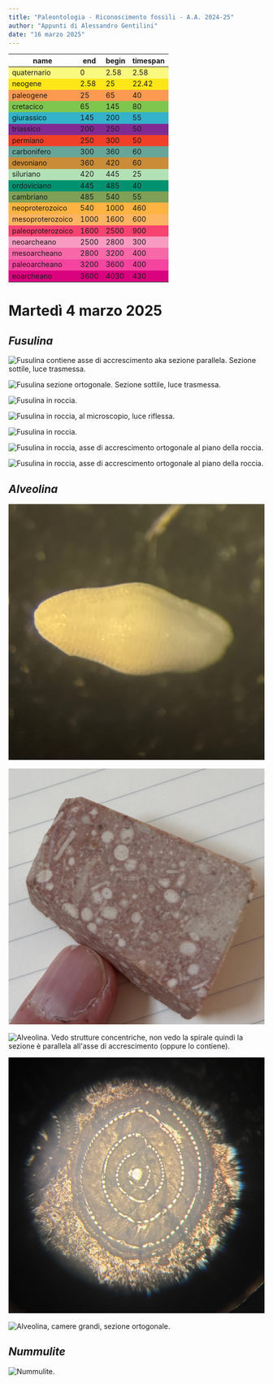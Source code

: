 ```yaml
---
title: "Paleontologia - Riconoscimento fossili - A.A. 2024-25"
author: "Appunti di Alessandro Gentilini"
date: "16 marzo 2025"
---
```


<style type="text/css">
#T_4778f_row0_col0, #T_4778f_row0_col1, #T_4778f_row0_col2, #T_4778f_row0_col3 {
  background-color: #F9F97F;
}
#T_4778f_row1_col0, #T_4778f_row1_col1, #T_4778f_row1_col2, #T_4778f_row1_col3 {
  background-color: #FFE619;
}
#T_4778f_row2_col0, #T_4778f_row2_col1, #T_4778f_row2_col2, #T_4778f_row2_col3 {
  background-color: #FD9A52;
}
#T_4778f_row3_col0, #T_4778f_row3_col1, #T_4778f_row3_col2, #T_4778f_row3_col3 {
  background-color: #7FC64E;
}
#T_4778f_row4_col0, #T_4778f_row4_col1, #T_4778f_row4_col2, #T_4778f_row4_col3 {
  background-color: #34B2C9;
}
#T_4778f_row5_col0, #T_4778f_row5_col1, #T_4778f_row5_col2, #T_4778f_row5_col3 {
  background-color: #812B92;
}
#T_4778f_row6_col0, #T_4778f_row6_col1, #T_4778f_row6_col2, #T_4778f_row6_col3 {
  background-color: #F04028;
}
#T_4778f_row7_col0, #T_4778f_row7_col1, #T_4778f_row7_col2, #T_4778f_row7_col3 {
  background-color: #67A599;
}
#T_4778f_row8_col0, #T_4778f_row8_col1, #T_4778f_row8_col2, #T_4778f_row8_col3 {
  background-color: #CB8C37;
}
#T_4778f_row9_col0, #T_4778f_row9_col1, #T_4778f_row9_col2, #T_4778f_row9_col3 {
  background-color: #B3E1B6;
}
#T_4778f_row10_col0, #T_4778f_row10_col1, #T_4778f_row10_col2, #T_4778f_row10_col3 {
  background-color: #009270;
}
#T_4778f_row11_col0, #T_4778f_row11_col1, #T_4778f_row11_col2, #T_4778f_row11_col3 {
  background-color: #7FA056;
}
#T_4778f_row12_col0, #T_4778f_row12_col1, #T_4778f_row12_col2, #T_4778f_row12_col3 {
  background-color: #FEB342;
}
#T_4778f_row13_col0, #T_4778f_row13_col1, #T_4778f_row13_col2, #T_4778f_row13_col3 {
  background-color: #FDB462;
}
#T_4778f_row14_col0, #T_4778f_row14_col1, #T_4778f_row14_col2, #T_4778f_row14_col3 {
  background-color: #F74370;
}
#T_4778f_row15_col0, #T_4778f_row15_col1, #T_4778f_row15_col2, #T_4778f_row15_col3 {
  background-color: #F99BC1;
}
#T_4778f_row16_col0, #T_4778f_row16_col1, #T_4778f_row16_col2, #T_4778f_row16_col3 {
  background-color: #F768A9;
}
#T_4778f_row17_col0, #T_4778f_row17_col1, #T_4778f_row17_col2, #T_4778f_row17_col3 {
  background-color: #F4449F;
}
#T_4778f_row18_col0, #T_4778f_row18_col1, #T_4778f_row18_col2, #T_4778f_row18_col3 {
  background-color: #DA037F;
}
</style>
<table id="T_4778f">
  <thead>
    <tr>
      <th id="T_4778f_level0_col0" class="col_heading level0 col0" >name</th>
      <th id="T_4778f_level0_col1" class="col_heading level0 col1" >end</th>
      <th id="T_4778f_level0_col2" class="col_heading level0 col2" >begin</th>
      <th id="T_4778f_level0_col3" class="col_heading level0 col3" >timespan</th>
    </tr>
  </thead>
  <tbody>
    <tr>
      <td id="T_4778f_row0_col0" class="data row0 col0" >quaternario</td>
      <td id="T_4778f_row0_col1" class="data row0 col1" >0</td>
      <td id="T_4778f_row0_col2" class="data row0 col2" >2.58</td>
      <td id="T_4778f_row0_col3" class="data row0 col3" >2.58</td>
    </tr>
    <tr>
      <td id="T_4778f_row1_col0" class="data row1 col0" >neogene</td>
      <td id="T_4778f_row1_col1" class="data row1 col1" >2.58</td>
      <td id="T_4778f_row1_col2" class="data row1 col2" >25</td>
      <td id="T_4778f_row1_col3" class="data row1 col3" >22.42</td>
    </tr>
    <tr>
      <td id="T_4778f_row2_col0" class="data row2 col0" >paleogene</td>
      <td id="T_4778f_row2_col1" class="data row2 col1" >25</td>
      <td id="T_4778f_row2_col2" class="data row2 col2" >65</td>
      <td id="T_4778f_row2_col3" class="data row2 col3" >40</td>
    </tr>
    <tr>
      <td id="T_4778f_row3_col0" class="data row3 col0" >cretacico</td>
      <td id="T_4778f_row3_col1" class="data row3 col1" >65</td>
      <td id="T_4778f_row3_col2" class="data row3 col2" >145</td>
      <td id="T_4778f_row3_col3" class="data row3 col3" >80</td>
    </tr>
    <tr>
      <td id="T_4778f_row4_col0" class="data row4 col0" >giurassico</td>
      <td id="T_4778f_row4_col1" class="data row4 col1" >145</td>
      <td id="T_4778f_row4_col2" class="data row4 col2" >200</td>
      <td id="T_4778f_row4_col3" class="data row4 col3" >55</td>
    </tr>
    <tr>
      <td id="T_4778f_row5_col0" class="data row5 col0" >triassico</td>
      <td id="T_4778f_row5_col1" class="data row5 col1" >200</td>
      <td id="T_4778f_row5_col2" class="data row5 col2" >250</td>
      <td id="T_4778f_row5_col3" class="data row5 col3" >50</td>
    </tr>
    <tr>
      <td id="T_4778f_row6_col0" class="data row6 col0" >permiano</td>
      <td id="T_4778f_row6_col1" class="data row6 col1" >250</td>
      <td id="T_4778f_row6_col2" class="data row6 col2" >300</td>
      <td id="T_4778f_row6_col3" class="data row6 col3" >50</td>
    </tr>
    <tr>
      <td id="T_4778f_row7_col0" class="data row7 col0" >carbonifero</td>
      <td id="T_4778f_row7_col1" class="data row7 col1" >300</td>
      <td id="T_4778f_row7_col2" class="data row7 col2" >360</td>
      <td id="T_4778f_row7_col3" class="data row7 col3" >60</td>
    </tr>
    <tr>
      <td id="T_4778f_row8_col0" class="data row8 col0" >devoniano</td>
      <td id="T_4778f_row8_col1" class="data row8 col1" >360</td>
      <td id="T_4778f_row8_col2" class="data row8 col2" >420</td>
      <td id="T_4778f_row8_col3" class="data row8 col3" >60</td>
    </tr>
    <tr>
      <td id="T_4778f_row9_col0" class="data row9 col0" >siluriano</td>
      <td id="T_4778f_row9_col1" class="data row9 col1" >420</td>
      <td id="T_4778f_row9_col2" class="data row9 col2" >445</td>
      <td id="T_4778f_row9_col3" class="data row9 col3" >25</td>
    </tr>
    <tr>
      <td id="T_4778f_row10_col0" class="data row10 col0" >ordoviciano</td>
      <td id="T_4778f_row10_col1" class="data row10 col1" >445</td>
      <td id="T_4778f_row10_col2" class="data row10 col2" >485</td>
      <td id="T_4778f_row10_col3" class="data row10 col3" >40</td>
    </tr>
    <tr>
      <td id="T_4778f_row11_col0" class="data row11 col0" >cambriano</td>
      <td id="T_4778f_row11_col1" class="data row11 col1" >485</td>
      <td id="T_4778f_row11_col2" class="data row11 col2" >540</td>
      <td id="T_4778f_row11_col3" class="data row11 col3" >55</td>
    </tr>
    <tr>
      <td id="T_4778f_row12_col0" class="data row12 col0" >neoproterozoico</td>
      <td id="T_4778f_row12_col1" class="data row12 col1" >540</td>
      <td id="T_4778f_row12_col2" class="data row12 col2" >1000</td>
      <td id="T_4778f_row12_col3" class="data row12 col3" >460</td>
    </tr>
    <tr>
      <td id="T_4778f_row13_col0" class="data row13 col0" >mesoproterozoico</td>
      <td id="T_4778f_row13_col1" class="data row13 col1" >1000</td>
      <td id="T_4778f_row13_col2" class="data row13 col2" >1600</td>
      <td id="T_4778f_row13_col3" class="data row13 col3" >600</td>
    </tr>
    <tr>
      <td id="T_4778f_row14_col0" class="data row14 col0" >paleoproterozoico</td>
      <td id="T_4778f_row14_col1" class="data row14 col1" >1600</td>
      <td id="T_4778f_row14_col2" class="data row14 col2" >2500</td>
      <td id="T_4778f_row14_col3" class="data row14 col3" >900</td>
    </tr>
    <tr>
      <td id="T_4778f_row15_col0" class="data row15 col0" >neoarcheano</td>
      <td id="T_4778f_row15_col1" class="data row15 col1" >2500</td>
      <td id="T_4778f_row15_col2" class="data row15 col2" >2800</td>
      <td id="T_4778f_row15_col3" class="data row15 col3" >300</td>
    </tr>
    <tr>
      <td id="T_4778f_row16_col0" class="data row16 col0" >mesoarcheano</td>
      <td id="T_4778f_row16_col1" class="data row16 col1" >2800</td>
      <td id="T_4778f_row16_col2" class="data row16 col2" >3200</td>
      <td id="T_4778f_row16_col3" class="data row16 col3" >400</td>
    </tr>
    <tr>
      <td id="T_4778f_row17_col0" class="data row17 col0" >paleoarcheano</td>
      <td id="T_4778f_row17_col1" class="data row17 col1" >3200</td>
      <td id="T_4778f_row17_col2" class="data row17 col2" >3600</td>
      <td id="T_4778f_row17_col3" class="data row17 col3" >400</td>
    </tr>
    <tr>
      <td id="T_4778f_row18_col0" class="data row18 col0" >eoarcheano</td>
      <td id="T_4778f_row18_col1" class="data row18 col1" >3600</td>
      <td id="T_4778f_row18_col2" class="data row18 col2" >4030</td>
      <td id="T_4778f_row18_col3" class="data row18 col3" >430</td>
    </tr>
  </tbody>
</table>



# Martedì 4 marzo 2025

## _Fusulina_

![Fusulina contiene asse di accrescimento aka sezione parallela. Sezione sottile, luce trasmessa.](2025-03-04/fusulina-contiene_asse_accrescimento.jpg)

![Fusulina sezione ortogonale. Sezione sottile, luce trasmessa.](2025-03-04/fusulina-sezione_ortogonale.jpg)

![Fusulina in roccia.](2025-03-04/fusulina-in_roccia.jpg)

![Fusulina in roccia, al microscopio, luce riflessa.](2025-03-04/fusulina-in_roccia_ingrandita.jpg)

![Fusulina in roccia.](2025-03-04/fusulina-in_roccia_2.jpg)

![Fusulina in roccia, asse di accrescimento ortogonale al piano della roccia.](2025-03-04/fusulina-in_roccia_asse_di_accrescimento_ortogonale_alla_roccia.jpg)

![Fusulina in roccia, asse di accrescimento ortogonale al piano della roccia.](2025-03-04/fusulina-in_roccia_asse_di_accrescimento_ortogonale_alla_roccia_2.jpg)

## _Alveolina_

![Alveolina in slide.](2025-03-04/alveolina.jpg)

![Alveolina in roccia.](2025-03-04/alveolina-in_roccia.jpg)

![Alveolina. Vedo strutture concentriche, non vedo la spirale quindi la sezione è parallela all'asse di accrescimento (oppure lo contiene).](2025-03-04/alveolina-sezione_contiene_asse_accrescimento.jpg)

![Alveolina. La sezione è ortogonale all'asse accrescimento perché si vede la spirale. È una specie particolare che è poco diffusa. Ha molto guscio che è la parte scura dell'immagine.](2025-03-04/alveolina-poco_diffusa.jpg)

![Alveolina, camere grandi, sezione ortogonale.](2025-03-04/alveolina-sezione_ortogonale.jpg)

## _Nummulite_

![Nummulite.](2025-03-04/nummulite.jpg)